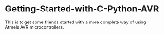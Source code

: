 # Getting-Started-with-C-Python-AVR
This is to get some friends started with a more complete way of using Atmels AVR microcontrollers.
